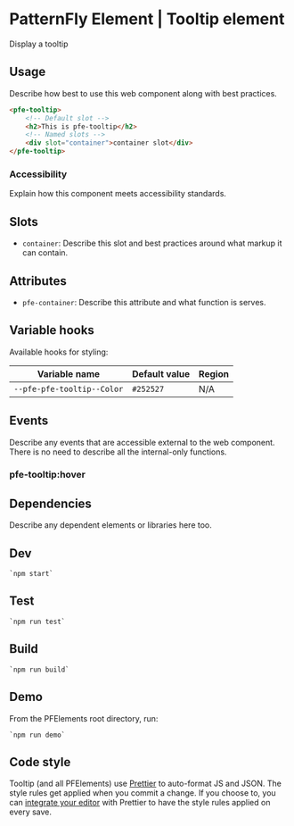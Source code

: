 # PatternFly Element | Tooltip element
Display a tooltip

## Usage
Describe how best to use this web component along with best practices.

```html
<pfe-tooltip>
    <!-- Default slot -->
    <h2>This is pfe-tooltip</h2>
    <!-- Named slots -->
    <div slot="container">container slot</div>
</pfe-tooltip>
```

### Accessibility
Explain how this component meets accessibility standards.

## Slots

- `container`: Describe this slot and best practices around what markup it can contain.

## Attributes

- `pfe-container`: Describe this attribute and what function is serves.

## Variable hooks

Available hooks for styling:

| Variable name | Default value | Region |
| --- | --- | --- |
| `--pfe-pfe-tooltip--Color` | `#252527` | N/A |

## Events
Describe any events that are accessible external to the web component. There is no need to describe all the internal-only functions.

### pfe-tooltip:hover


## Dependencies
Describe any dependent elements or libraries here too.

## Dev

    `npm start`

## Test

    `npm run test`

## Build

    `npm run build`

## Demo

From the PFElements root directory, run:

    `npm run demo`

## Code style

Tooltip (and all PFElements) use [Prettier][prettier] to auto-format JS and JSON. The style rules get applied when you commit a change. If you choose to, you can [integrate your editor][prettier-ed] with Prettier to have the style rules applied on every save.

[prettier]: https://github.com/prettier/prettier/
[prettier-ed]: https://prettier.io/docs/en/editors.html
[web-component-tester]: https://github.com/Polymer/web-component-tester
